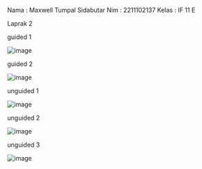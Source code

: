Nama    : Maxwell Tumpal Sidabutar
Nim     : 2211102137
Kelas   : IF 11 E

Laprak 2

guided 1

![image](https://github.com/MaxwellSidabutar/Repository-praktikum-algoritma-dan-struktur-data/assets/163196340/89ba3321-ccc4-4794-83ae-7089f833347e)

guided 2

![image](https://github.com/MaxwellSidabutar/Repository-praktikum-algoritma-dan-struktur-data/assets/163196340/3d837df7-3d81-4164-a3b2-bfd8fc823827)

unguided 1

![image](https://github.com/MaxwellSidabutar/Repository-praktikum-algoritma-dan-struktur-data/assets/163196340/8080ba11-aefa-4cb4-af67-65decb537d76)

unguided 2

![image](https://github.com/MaxwellSidabutar/Repository-praktikum-algoritma-dan-struktur-data/assets/163196340/c5f2edee-f7ea-4abf-bc1d-a127e5fb73de)

unguided 3

![image](https://github.com/MaxwellSidabutar/Repository-praktikum-algoritma-dan-struktur-data/assets/163196340/9314b211-9a74-4f1c-85b4-bad6f355b7c1)

